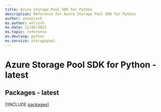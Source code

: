 ```yaml
---
title: Azure Storage Pool SDK for Python
description: Reference for Azure Storage Pool SDK for Python
author: annatisch
ms.author: antisch
ms.data: 12/05/2022
ms.topic: reference
ms.devlang: python
ms.service: storagepool
---
```

# Azure Storage Pool SDK for Python - latest
## Packages - latest
[!INCLUDE [packages](storage-pool-index.md)]